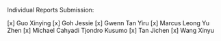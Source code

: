 Individual Reports Submission:

[x] Guo Xinying
[x] Goh Jessie 
[x] Gwenn Tan Yiru 
[x] Marcus Leong Yu Zhen 
[x] Michael Cahyadi Tjondro Kusumo
[x] Tan Jichen
[x] Wang Xinyu 
